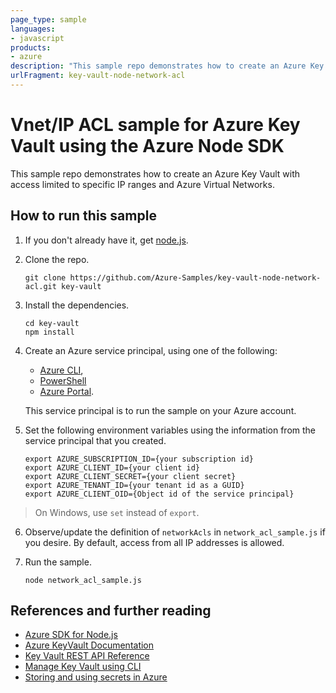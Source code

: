 ```yaml
---
page_type: sample
languages:
- javascript
products:
- azure
description: "This sample repo demonstrates how to create an Azure Key Vault with access limited to specific IP ranges and Azure Virtual Networks."
urlFragment: key-vault-node-network-acl
---
```


# Vnet/IP ACL sample for Azure Key Vault using the Azure Node SDK

This sample repo demonstrates how to create an Azure Key Vault with access limited to specific IP ranges and Azure Virtual Networks.


## How to run this sample

1. If you don't already have it, get [node.js](https://nodejs.org).

2. Clone the repo.

   ```
   git clone https://github.com/Azure-Samples/key-vault-node-network-acl.git key-vault
   ```

3. Install the dependencies.

   ```
   cd key-vault
   npm install
   ```

4. Create an Azure service principal, using one of the following:
   - [Azure CLI](https://azure.microsoft.com/documentation/articles/resource-group-authenticate-service-principal-cli/),
   - [PowerShell](https://azure.microsoft.com/documentation/articles/resource-group-authenticate-service-principal/)
   - [Azure Portal](https://azure.microsoft.com/documentation/articles/resource-group-create-service-principal-portal/). 

    This service principal is to run the sample on your Azure account.

5. Set the following environment variables using the information from the service principal that you created.

   ```
   export AZURE_SUBSCRIPTION_ID={your subscription id}
   export AZURE_CLIENT_ID={your client id}
   export AZURE_CLIENT_SECRET={your client secret}
   export AZURE_TENANT_ID={your tenant id as a GUID}
   export AZURE_CLIENT_OID={Object id of the service principal}
   ```

> On Windows, use `set` instead of `export`.

6. Observe/update the definition of `networkAcls` in `network_acl_sample.js` if you desire. By default, access from all IP addresses is allowed.

7. Run the sample.

    ```
    node network_acl_sample.js
    ```

## References and further reading

- [Azure SDK for Node.js](https://github.com/Azure/azure-sdk-for-node)
- [Azure KeyVault Documentation](https://azure.microsoft.com/en-us/documentation/services/key-vault/)
- [Key Vault REST API Reference](https://msdn.microsoft.com/en-us/library/azure/dn903609.aspx)
- [Manage Key Vault using CLI](https://azure.microsoft.com/en-us/documentation/articles/key-vault-manage-with-cli/)
- [Storing and using secrets in Azure](https://blogs.msdn.microsoft.com/dotnet/2016/10/03/storing-and-using-secrets-in-azure/)
